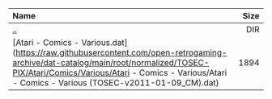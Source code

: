 |Name|Size|
|:---|---:|
|[..](../index.html)|DIR|
|[Atari - Comics - Various.dat](https://raw.githubusercontent.com/open-retrogaming-archive/dat-catalog/main/root/normalized/TOSEC-PIX/Atari/Comics/Various/Atari - Comics - Various/Atari - Comics - Various (TOSEC-v2011-01-09_CM).dat)|1894|
